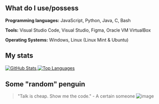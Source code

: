 What do I use/possess
---
**Programming languages:**
JavaScript, Python, Java, C, Bash

**Tools:**
Visual Studio Code, Visual Studio, Figma, Oracle VM VirtualBox

**Operating Systems:**
Windows, Linux (Linux Mint & Ubuntu)

My stats
---
<div>
    <a href="https://github.com/anuraghazra/github-readme-stats">
        <img align="center" src="https://github-readme-stats.vercel.app/api?username=captaincluster&show_icons=true&theme=radical" alt="GitHub Stats" />
    </a>
    <a href="https://github.com/anuraghazra/github-readme-stats">
        <img align="center" src="https://github-readme-stats.vercel.app/api/top-langs/?username=captaincluster&layout=compact&theme=radical" alt="Top Languages" />
    </a>
</div>

Some "random" penguin
---
> "Talk is cheap. Show me the code." - A certain someone
![image](https://github.com/CaptainCluster/CaptainCluster/assets/121576355/90936045-b005-4963-a92b-0078ff8adb90)
